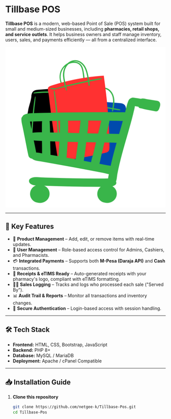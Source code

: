 # Tillbase POS

**Tillbase POS** is a modern, web-based Point of Sale (POS) system built for small and medium-sized businesses, including **pharmacies, retail shops, and service outlets**. It helps business owners and staff manage inventory, users, sales, and payments efficiently — all from a centralized interface.

![Logo](logo2.png)

---

## 🚀 Key Features

- 🛒 **Product Management** – Add, edit, or remove items with real-time updates.
- 👥 **User Management** – Role-based access control for Admins, Cashiers, and Pharmacists.
- 💳 **Integrated Payments** – Supports both **M-Pesa (Daraja API)** and **Cash** transactions.
- 🧾 **Receipts & eTIMS Ready** – Auto-generated receipts with your pharmacy's logo, compliant with eTIMS formatting.
- 🧍‍♂️ **Sales Logging** – Tracks and logs who processed each sale ("Served By").
- 📊 **Audit Trail & Reports** – Monitor all transactions and inventory changes.
- 🔐 **Secure Authentication** – Login-based access with session handling.

---

## 🛠️ Tech Stack

- **Frontend:** HTML, CSS, Bootstrap, JavaScript
- **Backend:** PHP 8+
- **Database:** MySQL / MariaDB
- **Deployment:** Apache / cPanel Compatible

---

## 📥 Installation Guide

1. **Clone this repository**
   ```bash
   git clone https://github.com/netgee-k/Tillbase-Pos.git
   cd Tillbase-Pos
